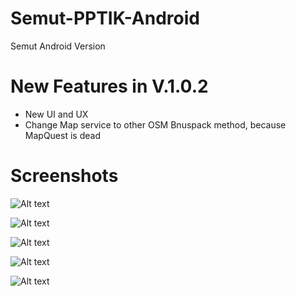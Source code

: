 # Semut-PPTIK-Android
Semut Android Version

# New Features in V.1.0.2
* New UI and UX
* Change Map service to other OSM Bnuspack method, because MapQuest is dead

# Screenshots

![Alt text](https://github.com/lskk/Semut-Android/blob/master/Screen%20Shot%202016-07-25%20at%202.16.38%20PM.png?raw=true "Screenshot")

![Alt text](https://github.com/lskk/Semut-Android/blob/master/Screen%20Shot%202016-07-25%20at%202.16.52%20PM.png?raw=true "Screenshot")

![Alt text](https://github.com/lskk/Semut-Android/blob/master/Screen%20Shot%202016-07-25%20at%202.17.11%20PM.png?raw=true "Screenshot")

![Alt text](https://github.com/lskk/Semut-Android/blob/master/Screen%20Shot%202016-07-25%20at%202.17.48%20PM.png?raw=true "Screenshot")

![Alt text](https://github.com/lskk/Semut-Android/blob/master/Screen%20Shot%202016-07-25%20at%202.18.03%20PM.png?raw=true "Screenshot")



